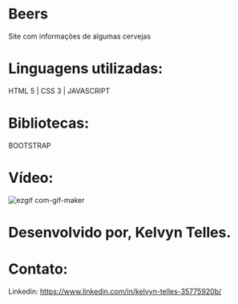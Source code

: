 # Beers
Site com informações de algumas cervejas

# Linguagens utilizadas:
HTML 5 |
CSS 3 |
JAVASCRIPT 

# Bibliotecas:
BOOTSTRAP 

# Vídeo:
![ezgif com-gif-maker](https://user-images.githubusercontent.com/60902731/205815201-00116deb-4794-4b63-9746-a292dbf6fe20.gif)

# Desenvolvido por, Kelvyn Telles.

# Contato:
Linkedin: https://www.linkedin.com/in/kelvyn-telles-35775920b/
